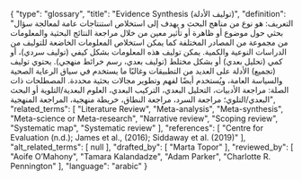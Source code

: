 {
    "type": "glossary",
    "title": "Evidence Synthesis (توليف الأدلة)",
    "definition": "التعريف: هو نوع من مناهج   البحث و يهدف إلى استخلاص استنتاجات عامة لمعالجة سؤال بحثي حول موضوع أو ظاهرة أو تأثير معين من خلال مراجعة النتائج البحثية والمعلومات من مجموعة من المصادر المختلفة كما يمكن استخلاص المعلومات الخاضعة للتوليف من الدراسات النوعية والكمية. يمكن توليف هذه المعلومات بشكل كيفي (توليف سردي)، أو كمي (تحليل بعدي) أو بشكل مختلط (توليف بعدي، رسم خرائط منهجي). يحتوي توليف (تجميع) الأدلة على العديد من التطبيقات وغالبًا ما يستخدم في سياق الرعاية الصحية والسياسة العامة، ويُستخدم أيضًا لفهم وتطوير مجالات بحثية محددة. المصطلحات ذات الصلة: مراجعة الأدبيات،  التحليل البعدي،  التركيب البعدي،  العلوم البعدية/التلوية  أو البحث البعدي/التلوي؛  مراجعة السرد، مراجعة النطاق، خريطة منهجية، المراجعة المنهجية",
    "related_terms": [
        "Literature Review",
        "Meta-analysis",
        "Meta-synthesis",
        "Meta-science or Meta-research",
        "Narrative review",
        "Scoping review",
        "Systematic map",
        "Systematic review"
    ],
    "references": [
        "Centre for Evaluation (n.d.); James et al., (2016); Siddaway et al. (2019)"
    ],
    "alt_related_terms": [
        null
    ],
    "drafted_by": [
        "Marta Topor"
    ],
    "reviewed_by": [
        "Aoife O’Mahony",
        "Tamara Kalandadze",
        "Adam Parker",
        "Charlotte R. Pennington"
    ],
    "language": "arabic"
}